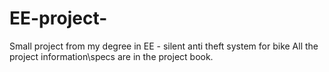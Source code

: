 # EE-project-
Small project from my degree in EE - silent anti theft system for bike 
All the project information\specs are in the project book. 
